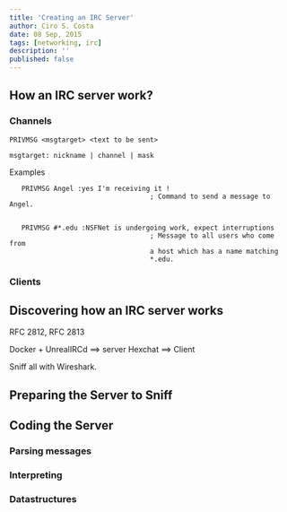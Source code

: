 ```yaml
---
title: 'Creating an IRC Server'
author: Ciro S. Costa
date: 08 Sep, 2015
tags: [networking, irc]
description: ''
published: false
---
```


## How an IRC server work?

### Channels

```
PRIVMSG <msgtarget> <text to be sent>

msgtarget: nickname | channel | mask
```

Examples

```
   PRIVMSG Angel :yes I'm receiving it !
                                   ; Command to send a message to Angel.


   PRIVMSG #*.edu :NSFNet is undergoing work, expect interruptions
                                   ; Message to all users who come from
                                   a host which has a name matching
                                   *.edu.
```


### Clients

## Discovering how an IRC server works

RFC 2812, RFC 2813

Docker + UnrealIRCd ==> server
Hexchat ==> Client

Sniff all with Wireshark.


## Preparing the Server to Sniff


## Coding the Server

### Parsing messages

### Interpreting

### Datastructures



